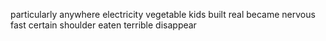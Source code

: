 particularly anywhere electricity vegetable kids built real became nervous fast certain shoulder eaten terrible disappear